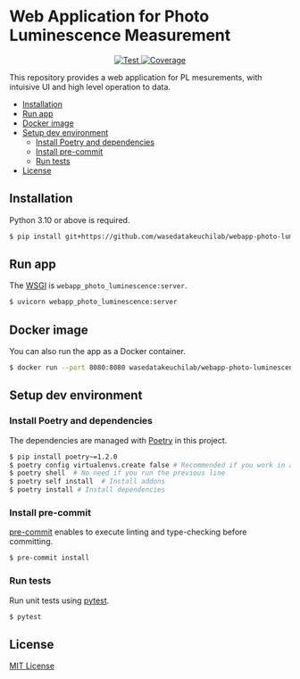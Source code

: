 # Web Application for Photo Luminescence Measurement <!-- omit in toc -->

<p align="center">
<a href="https://github.com/wasedatakeuchilab/webapp-photo-luminescence/actions?query=workflow%3ATest" target="_blank">
    <img src="https://github.com/wasedatakeuchilab/webapp-photo-luminescence/workflows/Test/badge.svg" alt="Test">
</a>
<a href="https://codecov.io/gh/wasedatakeuchilab/webapp-photo-luminescence" target="_blank">
    <img src="https://img.shields.io/codecov/c/github/wasedatakeuchilab/webapp-photo-luminescence?color=%2334D058" alt="Coverage">
</a>
</p>

This repository provides a web application for PL mesurements, with intuisive UI and high level operation to data.

- [Installation](#installation)
- [Run app](#run-app)
- [Docker image](#docker-image)
- [Setup dev environment](#setup-dev-environment)
  - [Install Poetry and dependencies](#install-poetry-and-dependencies)
  - [Install pre-commit](#install-pre-commit)
  - [Run tests](#run-tests)
- [License](#license)

## Installation

Python 3.10 or above is required.

```sh
$ pip install git+https://github.com/wasedatakeuchilab/webapp-photo-luminescence
```

## Run app

The [WSGI](https://wsgi.readthedocs.io/en/latest/) is `webapp_photo_luminescence:server`.

```sh
$ uvicorn webapp_photo_luminescence:server
```

## Docker image

You can also run the app as a Docker container.

```sh
$ docker run --port 8080:8080 wasedatakeuchilab/webapp-photo-luminescence
```

## Setup dev environment

### Install Poetry and dependencies

The dependencies are managed with [Poetry](https://python-poetry.org/docs/) in this project.

```sh
$ pip install poetry~=1.2.0
$ poetry config virtualenvs.create false # Recommended if you work in a container
$ poetry shell  # No need if you run the previous line
$ poetry self install  # Install addons
$ poetry install # Install dependencies
```

### Install pre-commit

[pre-commit](https://pre-commit.com/) enables to execute linting and type-checking before committing.

```sh
$ pre-commit install
```

### Run tests

Run unit tests using [pytest](https://docs.pytest.org/en/7.1.x/contents.html).

```sh
$ pytest
```

## License

[MIT License](./LICENSE)
